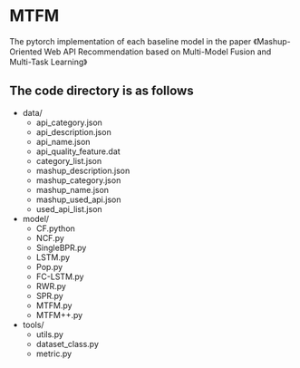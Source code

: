 # MTFM
The pytorch implementation of each baseline model in the paper 《Mashup-Oriented Web API Recommendation based on Multi-Model Fusion and Multi-Task Learning》

## The code directory is as follows
* data/
  * api_category.json
  * api_description.json
  * api_name.json
  * api_quality_feature.dat
  * category_list.json
  * mashup_description.json
  * mashup_category.json
  * mashup_name.json
  * mashup_used_api.json
  * used_api_list.json
* model/
  * CF.python
  * NCF.py
  * SingleBPR.py
  * LSTM.py
  * Pop.py
  * FC-LSTM.py
  * RWR.py
  * SPR.py
  * MTFM.py
  * MTFM++.py
* tools/
  * utils.py
  * dataset_class.py
  * metric.py

